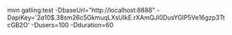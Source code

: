 mvn gatling:test -DbaseUrl="http://localhost:8888" -DapiKey='$2a$10$.38sm26c5GkmuqLXsUIkE.rXAmQJl0DusYGlP5Ve16gzp3TtcGB2O' -Dusers=100 -Dduration=60
